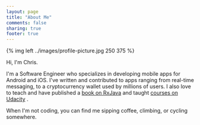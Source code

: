 ```yaml
---
layout: page
title: "About Me"
comments: false
sharing: true
footer: true
---
```


{% img left ../images/profile-picture.jpg 250 375 %}

Hi, I'm Chris.

I'm a Software Engineer who specializes in developing mobile apps for Android and iOS. I've written and contributed to apps ranging from real-time messaging, to a cryptocurrency wallet used by millions of users. I also love to teach and have published a [book on RxJava](../book) and taught [courses on Udacity](https://www.udacity.com/course/learn-arkit--nd114) .

When I'm not coding, you can find me sipping coffee, climbing, or cycling somewhere.
